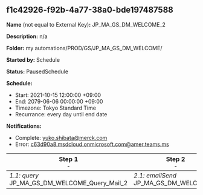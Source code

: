 ## f1c42926-f92b-4a77-38a0-bde197487588

**Name** (not equal to External Key)**:** JP_MA_GS_DM_WELCOME_2

**Description:** n/a

**Folder:** my automations/PROD/GS/JP_MA_GS_DM_WELCOME/

**Started by:** Schedule

**Status:** PausedSchedule

**Schedule:**

* Start: 2021-10-15 12:00:00 +09:00
* End: 2079-06-06 00:00:00 +09:00
* Timezone: Tokyo Standard Time
* Recurrance: every day until end date

**Notifications:**

* Complete: yuko.shibata@merck.com
* Error: c63d90a8.msdcloud.onmicrosoft.com@amer.teams.ms

| Step 1<br>_<small>-</small>_ | Step 2<br>_<small>-</small>_ | Step 3<br>_<small>-</small>_ |
| --- | --- | --- |
| _1.1: query_<br>JP_MA_GS_DM_WELCOME_Query_Mail_2 | _2.1: emailSend_<br>JP_MA_GS_DM_WELCOME_2 | _3.1: query_<br>JP_MA_GS_DM_WELCOME_Update_sentFlg2 |
